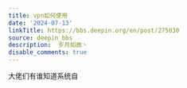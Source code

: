 ```yaml
---
title: vpn如何使用
date: '2024-07-13'
linkTitle: https://bbs.deepin.org/en/post/275030
source: deepin_bbs
description:  岁月如故丶 
disable_comments: true
---
```

大佬们有谁知道系统自
